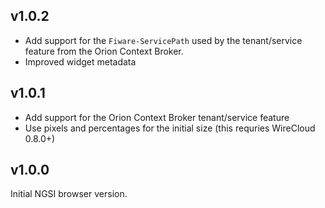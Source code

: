 ## v1.0.2

- Add support for the `Fiware-ServicePath` used by the tenant/service feature
  from the Orion Context Broker.
- Improved widget metadata


## v1.0.1

- Add support for the Orion Context Broker tenant/service feature
- Use pixels and percentages for the initial size (this requries WireCloud 0.8.0+)


## v1.0.0

Initial NGSI browser version.
